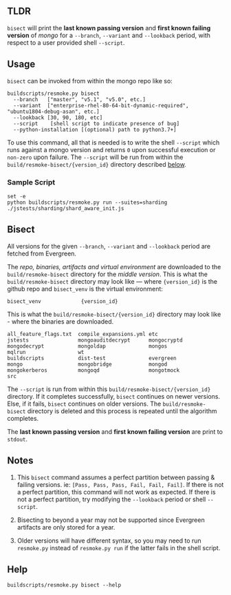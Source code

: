 ## TLDR
`bisect` will print the **last known passing version** and **first known failing version** of _mongo_ for a `--branch`, `--variant` and `--lookback` period, with respect to a user provided shell `--script`.
## Usage
`bisect` can be invoked from within the mongo repo like so:
```
buildscripts/resmoke.py bisect
  --branch   ["master", "v5.1", "v5.0", etc.]
  --variant  ["enterprise-rhel-80-64-bit-dynamic-required", "ubuntu1804-debug-asan", etc.]
  --lookback [30, 90, 180, etc]
  --script    [shell script to indicate presence of bug]
  --python-installation [(optional) path to python3.7+]
```
To use this command, all that is needed is to write the shell `--script` which runs against a mongo version and returns `0` upon successful execution or `non-zero` upon failure. The `--script` will be run from within the `build/resmoke-bisect/{version_id}` directory described [below](https://github.com/mongodb/mongo/wiki/Evergreen-Aware-Git-Bisect#bisect).

### Sample Script
```
set -e
python buildscripts/resmoke.py run --suites=sharding ./jstests/sharding/shard_aware_init.js
```

## Bisect
All versions for the given `--branch`, `--variant` and `--lookback` period are fetched from Evergreen. 

The _repo, binaries, artifacts and virtual environment_ are downloaded to the `build/resmoke-bisect` directory for the _middle version_. This is what the `build/resmoke-bisect` directory may look like — where `{version_id}` is the github repo and `bisect_venv` is the virtual environment:
```
bisect_venv             {version_id}
```
This is what the `build/resmoke-bisect/{version_id}` directory may look like - where the binaries are downloaded.
```
all_feature_flags.txt  compile_expansions.yml etc                    jstests                mongoauditdecrypt      mongocryptd            mongodecrypt           mongoldap              mongos                 mqlrun                 wt
buildscripts           dist-test              evergreen              mongo                  mongobridge            mongod                 mongokerberos          mongoqd                mongotmock             src
```
The `--script` is run from within this `build/resmoke-bisect/{version_id}` directory. If it completes successfully, `bisect` continues on newer versions. Else, if it fails, `bisect` continues on older versions. The `build/resmoke-bisect` directory is deleted and this process is repeated until the algorithm completes.

The **last known passing version** and **first known failing version** are print to `stdout`.
## Notes
1. This `bisect` command assumes a perfect partition between passing & failing versions. ie: `[Pass, Pass, Pass, Fail, Fail, Fail]`. If there is not a perfect partition, this command will not work as expected. If there is not a perfect partition, try modifying the `--lookback` period or shell `--script`.

2. Bisecting to beyond a year may not be supported since Evergreen artifacts are only stored for a year.

3. Older versions will have different syntax, so you may need to run `resmoke.py` instead of `resmoke.py run` if the latter fails in the shell script. 

## Help
```
buildscripts/resmoke.py bisect --help
```